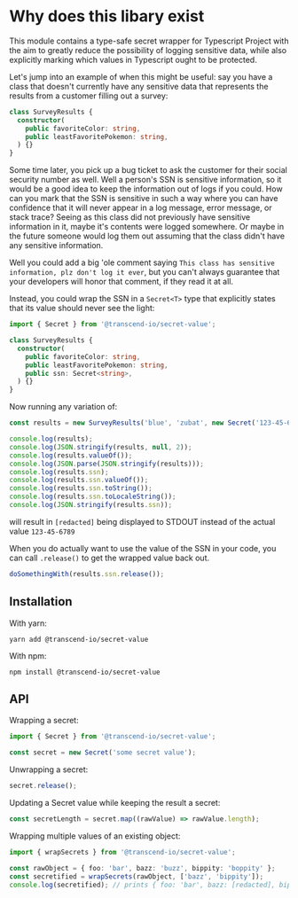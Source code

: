 # Why does this libary exist

This module contains a type-safe secret wrapper for Typescript Project with the aim to greatly reduce the possibility of logging sensitive data, while also explicitly marking which values in Typescript ought to be protected.

Let's jump into an example of when this might be useful: say you have a class that doesn't currently have any sensitive data that represents the results from a customer filling out a survey:

```typescript
class SurveyResults {
  constructor(
    public favoriteColor: string,
    public leastFavoritePokemon: string,
  ) {}
}
```

Some time later, you pick up a bug ticket to ask the customer for their social security number as well. Well a person's SSN is sensitive information, so it would be a good idea to keep the information out of logs if you could. How can you mark that the SSN is sensitive in such a way where you can have confidence that it will never appear in a log message, error message, or stack trace? Seeing as this class did not previously have sensitive information in it, maybe it's contents were logged somewhere. Or maybe in the future someone would log them out assuming that the class didn't have any sensitive information.

Well you could add a big 'ole comment saying `This class has sensitive information, plz don't log it ever`, but you can't always guarantee that your developers will honor that comment, if they read it at all.

Instead, you could wrap the SSN in a `Secret<T>` type that explicitly states that its value should never see the light:

```typescript
import { Secret } from '@transcend-io/secret-value';

class SurveyResults {
  constructor(
    public favoriteColor: string,
    public leastFavoritePokemon: string,
    public ssn: Secret<string>,
  ) {}
}
```

Now running any variation of:

```typescript
const results = new SurveyResults('blue', 'zubat', new Secret('123-45-6789'));

console.log(results);
console.log(JSON.stringify(results, null, 2));
console.log(results.valueOf());
console.log(JSON.parse(JSON.stringify(results)));
console.log(results.ssn);
console.log(results.ssn.valueOf());
console.log(results.ssn.toString());
console.log(results.ssn.toLocaleString());
console.log(JSON.stringify(results.ssn));
```

will result in `[redacted]` being displayed to STDOUT instead of the actual value `123-45-6789`

When you do actually want to use the value of the SSN in your code, you can call `.release()` to get the wrapped value back out.

```typescript
doSomethingWith(results.ssn.release());
```

## Installation

With yarn:

`yarn add @transcend-io/secret-value`

With npm:

`npm install @transcend-io/secret-value`

## API

Wrapping a secret:

```typescript
import { Secret } from '@transcend-io/secret-value';

const secret = new Secret('some secret value');
```

Unwrapping a secret:

```typescript
secret.release();
```

Updating a Secret value while keeping the result a secret:

```typescript
const secretLength = secret.map((rawValue) => rawValue.length);
```

Wrapping multiple values of an existing object:

```typescript
import { wrapSecrets } from '@transcend-io/secret-value';

const rawObject = { foo: 'bar', bazz: 'buzz', bippity: 'boppity' };
const secretified = wrapSecrets(rawObject, ['bazz', 'bippity']);
console.log(secretified); // prints { foo: 'bar', bazz: [redacted], bippity: [redacted] }
```
